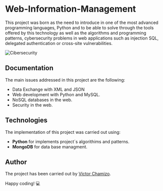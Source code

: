 # Web-Information-Management

This project was born as the need to introduce in one of the most advanced programming languages, Python and to be able to solve through the tools offered by this technology as well as the algorithms and programming patterns, cybersecurity problems in web applications such as injection SQL, delegated authentication or cross-site vulnerabilities.

![Cibersecurity](https://digiinfomedia.online/wp-content/uploads/2019/07/cyber-attack.gif)

## Documentation

The main issues addressed in this project are the following:

- Data Exchange with XML and JSON
- Web development with Python and MySQL.
- NoSQL databases in the web.
- Security in the web.
 
## Technologies
The implementation of this project was carried out using:
  - **Python** for implements project´s algorithims and patterns.
  - **MongoDB** for data base managment.
 
## Author
The project has been carried out by [Victor Chamizo](https://github.com/vctorChamizo).
 
Happy coding! 💻
